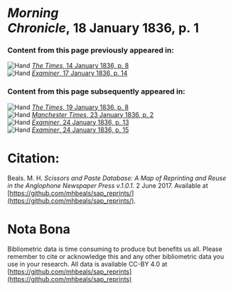 # *Morning Chronicle*, 18 January 1836, p. 1  
  
### Content from this page previously appeared in:  
![Hand](http://scissorsandpaste.net/wp-content/uploads/2017/06/smallhandpointer.png) [*The Times*, 14 January 1836, p. 8](https://mhbeals.github.io/sap_html/The-Times/The-Times-14-January-1836-p-8)  
![Hand](http://scissorsandpaste.net/wp-content/uploads/2017/06/smallhandpointer.png) [*Examiner*, 17 January 1836, p. 14](https://mhbeals.github.io/sap_html/Examiner/Examiner-17-January-1836-p-14)  
  
### Content from this page subsequently appeared in:  
![Hand](http://scissorsandpaste.net/wp-content/uploads/2017/06/smallhandpointer.png) [*The Times*, 19 January 1836, p. 8](https://mhbeals.github.io/sap_html/The-Times/The-Times-19-January-1836-p-8)  
![Hand](http://scissorsandpaste.net/wp-content/uploads/2017/06/smallhandpointer.png) [*Manchester Times*, 23 January 1836, p. 2](https://mhbeals.github.io/sap_html/Manchester-Times/Manchester-Times-23-January-1836-p-2)  
![Hand](http://scissorsandpaste.net/wp-content/uploads/2017/06/smallhandpointer.png) [*Examiner*, 24 January 1836, p. 13](https://mhbeals.github.io/sap_html/Examiner/Examiner-24-January-1836-p-13)  
![Hand](http://scissorsandpaste.net/wp-content/uploads/2017/06/smallhandpointer.png) [*Examiner*, 24 January 1836, p. 15](https://mhbeals.github.io/sap_html/Examiner/Examiner-24-January-1836-p-15)  


# Citation: 

Beals. M. H. *Scissors and Paste Database: A Map of Reprinting and Reuse in the Anglophone Newspaper Press v.1.0.1.* 2 June 2017. Available at [https://github.com/mhbeals/sap_reprints/](https://github.com/mhbeals/sap_reprints/). 

# Nota Bona

Bibliometric data is time consuming to produce but benefits us all. Please remember to cite or acknowledge this and any other bibliometric data you use in your research. All data is available CC-BY 4.0 at [https://github.com/mhbeals/sap_reprints](https://github.com/mhbeals/sap_reprints)